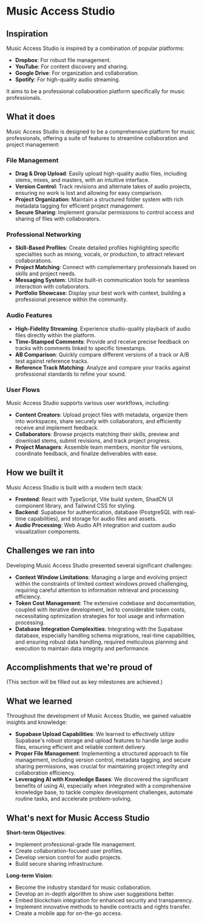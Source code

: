 # Music Access Studio

## Inspiration
Music Access Studio is inspired by a combination of popular platforms:
- **Dropbox**: For robust file management.
- **YouTube**: For content discovery and sharing.
- **Google Drive**: For organization and collaboration.
- **Spotify**: For high-quality audio streaming.

It aims to be a professional collaboration platform specifically for music professionals.

## What it does
Music Access Studio is designed to be a comprehensive platform for music professionals, offering a suite of features to streamline collaboration and project management:

### File Management
- **Drag & Drop Upload**: Easily upload high-quality audio files, including stems, mixes, and masters, with an intuitive interface.
- **Version Control**: Track revisions and alternate takes of audio projects, ensuring no work is lost and allowing for easy comparison.
- **Project Organization**: Maintain a structured folder system with rich metadata tagging for efficient project management.
- **Secure Sharing**: Implement granular permissions to control access and sharing of files with collaborators.

### Professional Networking
- **Skill-Based Profiles**: Create detailed profiles highlighting specific specialties such as mixing, vocals, or production, to attract relevant collaborations.
- **Project Matching**: Connect with complementary professionals based on skills and project needs.
- **Messaging System**: Utilize built-in communication tools for seamless interaction with collaborators.
- **Portfolio Showcase**: Display your best work with context, building a professional presence within the community.

### Audio Features
- **High-Fidelity Streaming**: Experience studio-quality playback of audio files directly within the platform.
- **Time-Stamped Comments**: Provide and receive precise feedback on tracks with comments linked to specific timestamps.
- **AB Comparison**: Quickly compare different versions of a track or A/B test against reference tracks.
- **Reference Track Matching**: Analyze and compare your tracks against professional standards to refine your sound.

### User Flows
Music Access Studio supports various user workflows, including:
- **Content Creators**: Upload project files with metadata, organize them into workspaces, share securely with collaborators, and efficiently receive and implement feedback.
- **Collaborators**: Browse projects matching their skills, preview and download stems, submit revisions, and track project progress.
- **Project Managers**: Assemble team members, monitor file versions, coordinate feedback, and finalize deliverables with ease.

## How we built it
Music Access Studio is built with a modern tech stack:
- **Frontend**: React with TypeScript, Vite build system, ShadCN UI component library, and Tailwind CSS for styling.
- **Backend**: Supabase for authentication, database (PostgreSQL with real-time capabilities), and storage for audio files and assets.
- **Audio Processing**: Web Audio API integration and custom audio visualization components.

## Challenges we ran into
Developing Music Access Studio presented several significant challenges:
- **Context Window Limitations**: Managing a large and evolving project within the constraints of limited context windows proved challenging, requiring careful attention to information retrieval and processing efficiency.
- **Token Cost Management**: The extensive codebase and documentation, coupled with iterative development, led to considerable token costs, necessitating optimization strategies for tool usage and information processing.
- **Database Integration Complexities**: Integrating with the Supabase database, especially handling schema migrations, real-time capabilities, and ensuring robust data handling, required meticulous planning and execution to maintain data integrity and performance.

## Accomplishments that we're proud of
(This section will be filled out as key milestones are achieved.)

## What we learned
Throughout the development of Music Access Studio, we gained valuable insights and knowledge:
- **Supabase Upload Capabilities**: We learned to effectively utilize Supabase's robust storage and upload features to handle large audio files, ensuring efficient and reliable content delivery.
- **Proper File Management**: Implementing a structured approach to file management, including version control, metadata tagging, and secure sharing permissions, was crucial for maintaining project integrity and collaboration efficiency.
- **Leveraging AI with Knowledge Bases**: We discovered the significant benefits of using AI, especially when integrated with a comprehensive knowledge base, to tackle complex development challenges, automate routine tasks, and accelerate problem-solving.

## What's next for Music Access Studio
**Short-term Objectives**:
- Implement professional-grade file management.
- Create collaboration-focused user profiles.
- Develop version control for audio projects.
- Build secure sharing infrastructure.

**Long-term Vision**:
- Become the industry standard for music collaboration.
- Develop an in-depth algorithm to show user suggestions better.
- Embed blockchain integration for enhanced security and transparency.
- Implement innovative methods to handle contracts and rights transfer.
- Create a mobile app for on-the-go access.
